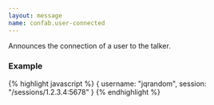 ```yaml
---
layout: message
name: confab.user-connected
---
```

Announces the connection of a user to the talker.

### Example

{% highlight javascript %}
{
    username: "jqrandom",
    session: "/sessions/1.2.3.4:5678"
}
{% endhighlight %}
